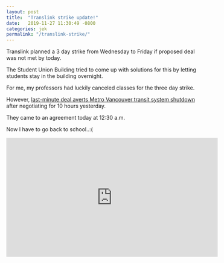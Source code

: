 ```yaml
---
layout: post
title:  "Translink strike update!"
date:   2019-11-27 11:30:49 -0800
categories: jek
permalink: "/translink-strike/"
---
```



Translink planned a 3 day strike from Wednesday to Friday if proposed deal was not met by today.

The Student Union Building tried to come up with solutions for this by letting students stay in the building overnight. 

For me, my professors had luckily canceled classes for the three day strike. 

However, [last-minute deal averts Metro Vancouver transit system shutdown][news] after negotiating for 10 hours yesterday.

They came to an agreement today at 12:30 a.m.

Now I have to go back to school..:(


<div class="embed-responsive embed-responsive-16by9">

<iframe width="560" height="315" src="https://www.youtube.com/embed/FBSLcsR0eLk" frameborder="0" allow="accelerometer; autoplay; encrypted-media; gyroscope; picture-in-picture" allowfullscreen></iframe>

</div>

[news]: https://globalnews.ca/news/6221690/last-minute-transit-deal-metro-vancouver/